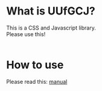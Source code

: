 <h1>What is UUfGCJ?</h1>
This is a CSS and Javascript library.<br>
Please use this!<br><br>

<h1>How to use</h1>
Please read this: <a href="manual.html">manual</a>
